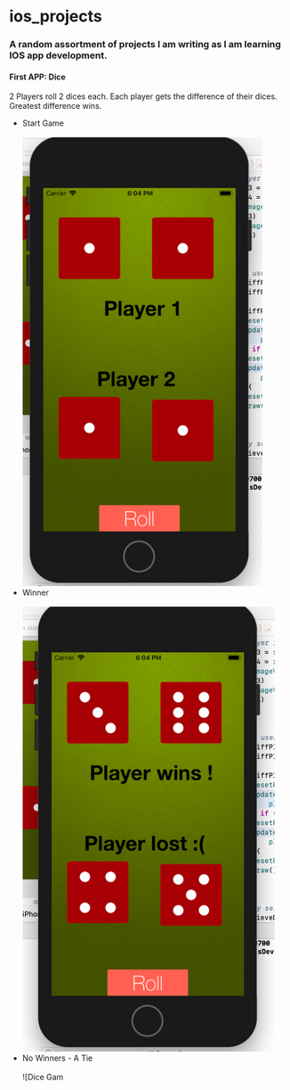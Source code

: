 # ios_projects
### A random assortment of projects I am writing as I am learning IOS app development.


#### First APP: Dice
2 Players roll 2 dices each. Each player gets the difference of their dices. Greatest difference wins.

* Start Game <br><br>
![Dice Game start](https://github.com/emmanuelcodev/ios_projects/blob/master/screen_shots/start.png)
* Winner <br><br>
![Dice Game start](https://github.com/emmanuelcodev/ios_projects/blob/master/screen_shots/winner.png)
* No Winners - A Tie <br><br>
![Dice Gam
